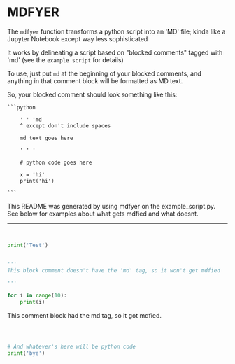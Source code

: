 
# MDFYER
The `mdfyer` function transforms a python script into an 'MD' file; kinda like a Jupyter Notebook except way less sophisticated

It works by delineating a script based on "blocked comments" tagged with 'md' (see the `example script` for details)

To use, just put `md` at the beginning of your blocked comments, and anything in that comment block will be formatted as MD text.

So, your blocked comment should look something like this:

    ```python
        
        ' ' 'md
        ^ except don't include spaces

        md text goes here

        ' ' '

        # python code goes here

        x = 'hi'
        print('hi')
        
    ```

This README was generated by using mdfyer on the example_script.py. See below for examples about what gets mdfied and what doesnt.

---
```python


print('Test')


'''
This block comment doesn't have the 'md' tag, so it won't get mdfied

'''

for i in range(10):
    print(i)


```

This comment block had the md tag, so it got mdfied.

```python



# And whatever's here will be python code
print('bye')
```
